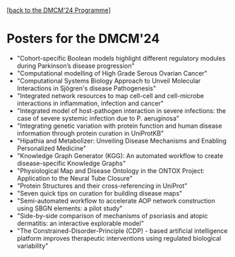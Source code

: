 [[back to the DMCM'24 Programme]](https://disease-maps.org/DMCM2024/programme/)

# Posters for the DMCM'24

- "Cohort-specific Boolean models highlight different regulatory modules during Parkinson’s disease progression"
- "Computational modelling of High Grade Serous Ovarian Cancer"
- "Computational Systems Biology Approach to Unveil Molecular Interactions in Sjögren's disease Pathogenesis"
- "Integrated network resources to map cell-cell and cell-microbe interactions in inflammation, infection and cancer"
- "Integrated model of host-pathogen interaction in severe infections: the case of severe systemic infection due to P. aeruginosa"
- "Integrating genetic variation with protein function and human disease information through protein curation in UniProtKB"
- "Hipathia and Metabolizer: Unveiling Disease Mechanisms and Enabling Personalized Medicine"
- "Knowledge Graph Generator (KGG): An automated workflow to create disease-specific Knowledge Graphs"
- "Physiological Map and Disease Ontology in the ONTOX Project: Application to the Neural Tube Closure"
- "Protein Structures and their cross-referencing in UniProt"
- "Seven quick tips on curation for building disease maps"
- "Semi-automated workflow to accelerate AOP network construction using SBGN elements: a pilot study"
- "Side-by-side comparison of mechanisms of psoriasis and atopic dermatitis: an interactive explorable model"
- "The Constrained-Disorder-Principle (CDP) - based artificial intelligence platform improves therapeutic interventions using regulated biological variability"
